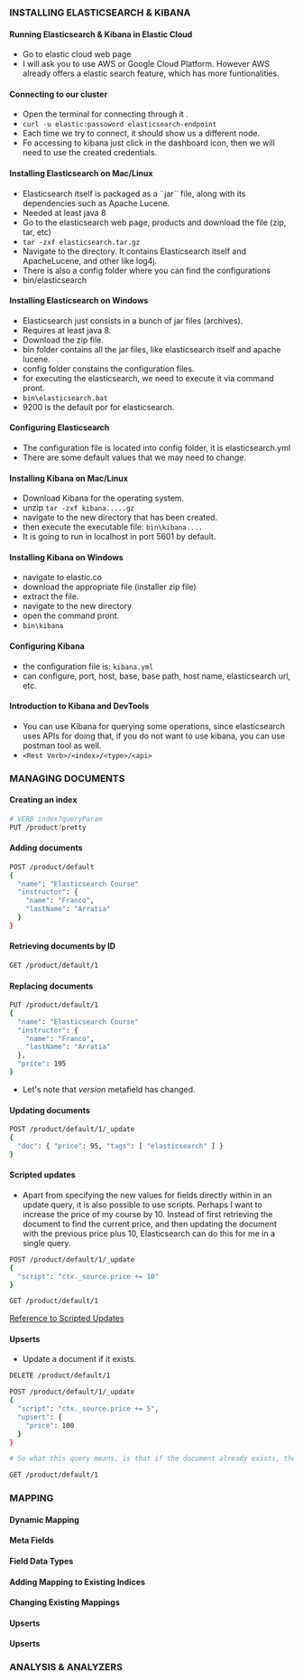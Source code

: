### INSTALLING ELASTICSEARCH & KIBANA
#### Running Elasticsearch & Kibana in Elastic Cloud
- Go to elastic cloud web page
- I will ask you to use AWS or Google Cloud Platform. However AWS already offers a elastic search feature, which has more funtionalities.

#### Connecting to our cluster
- Open the terminal for connecting through it .
- ```curl -u elastic:passoword elasticsearch-endpoint```
- Each time we try to connect, it should show us a different node.
- Fo accessing to kibana just click in the dashboard icon, then we will need to use the created credentials.

#### Installing Elasticsearch on Mac/Linux
- Elasticsearch itself is packaged as a ¨jar¨ file, along with its dependencies such as Apache Lucene.
- Needed at least java 8
- Go to the elasticsearch web page, products and download the file (zip, tar, etc)
- ```tar -zxf elasticsearch.tar.gz```
- Navigate to the directory. It contains Elasticsearch itself and ApacheLucene, and other like log4j.
- There is also a config folder where you can find the configurations
- bin/elasticsearch

#### Installing Elasticsearch on Windows
- Elasticsearch just consists in a bunch of jar files (archives).
- Requires at least java 8.
- Download the zip file.
- bin folder contains all the jar files, like elasticsearch itself and apache lucene.
- config folder constains the configuration files.
- for executing the elasticsearch, we need to execute it via command pront.
- ```bin\elasticsearch.bat```
- 9200 is the default por for elasticsearch.

#### Configuring Elasticsearch
- The configuration file is located into config folder, it is elasticsearch.yml
- There are some default values that we may need to change.

#### Installing Kibana on Mac/Linux
- Download Kibana for the operating system.
- unzip ```tar -zxf kibana.....gz```
- navigate to the new directory that has been created.
- then execute the executable file: ```bin\kibana....```
- It is going to run in localhost in port 5601 by default.

#### Installing Kibana on Windows
- navigate to elastic.co
- download the appropriate file (installer zip file)
- extract the file.
- navigate to the new directory
- open the command pront.
- ```bin\kibana```

#### Configuring Kibana
- the configuration file is: ```kibana.yml```
- can configure, port, host, base, base path, host name, elasticsearch url, etc.

#### Introduction to Kibana and DevTools
- You can use Kibana for querying some operations, since elasticsearch uses APIs for doing that, if you do not want to use kibana, you can use postman tool as well.
- ```<Rest Verb>/<index>/<type>/<api>```


### MANAGING DOCUMENTS
#### Creating an index

```bash
# VERB index?queryParam
PUT /product?pretty
```

#### Adding documents

```bash
POST /product/default
{
  "name": "Elasticsearch Course"
  "instructor": {
    "name": "Franco",
    "lastName": "Arratia"
  }
}
```

#### Retrieving documents by ID

```bash
GET /product/default/1
```

#### Replacing documents

```bash
PUT /product/default/1
{
  "name": "Elasticsearch Course"
  "instructor": {
    "name": "Franco",
    "lastName": "Arratia"
  },
  "price": 195
}
```

- Let's note that _version_ metafield has changed.

#### Updating documents

```bash
POST /product/default/1/_update
{
  "doc": { "price": 95, "tags": [ "elasticsearch" ] }
}
```

#### Scripted updates
- Apart from specifying the new values for fields directly within in an update query, it is also possible to use scripts. Perhaps I want to increase the price of my course by 10. Instead of first retrieving the document to find the current price, and then updating the document with the previous price plus 10, Elasticsearch can do this for me in a single query.

```bash
POST /product/default/1/_update
{
  "script": "ctx._source.price += 10"
}

GET /product/default/1
```
[Reference to Scripted Updates](https://www.elastic.co/guide/en/elasticsearch/reference/current/modules-scripting.html)

#### Upserts
- Update a document if it exists.

```bash
DELETE /product/default/1

POST /product/default/1/_update
{
  "script": "ctx._source.price += 5",
  "upsert": {
    "price": 100
  }
}

# So what this query means, is that if the document already exists, the script is run and the price is increased by 5. If the document does not already exists, then the object for the "upsert" key is added as the document.

GET /product/default/1
```

### MAPPING
#### Dynamic Mapping
#### Meta Fields
#### Field Data Types
#### Adding Mapping to Existing Indices
#### Changing Existing Mappings
#### Upserts
#### Upserts


### ANALYSIS & ANALYZERS
#### 













